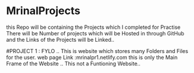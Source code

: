# MrinalProjects
this Repo will be containing the Projects which I completed for Practise
There will be Number of projects which will be Hosted in through GitHub and the Links of the Projects will be Linked.. 

#PROJECT 1 : FYLO .. This is website which stores many Folders and Files for the user. 
web page Link :mrinalpr1.netlify.com 
    this is only the Main Frame of the Website .. This not a Funtioning Website..
